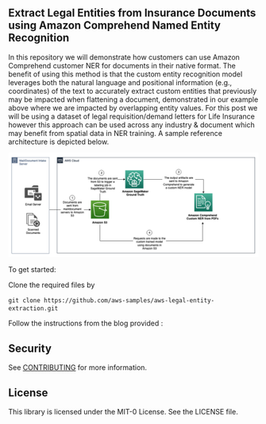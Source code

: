 ## Extract Legal Entities from Insurance Documents using Amazon Comprehend Named Entity Recognition

In this repository we will demonstrate how customers can use Amazon Comprehend customer NER for documents in their native format. The benefit of using this method is that the custom entity recognition model leverages both the natural language and positional information (e.g., coordinates) of the text to accurately extract custom entities that previously may be impacted when flattening a document, demonstrated in our example above where we are impacted by overlapping entity values. For this post we will be using a dataset of legal requisition/demand letters for Life Insurance however this approach can be used across any industry & document which may benefit from spatial data in NER training. A sample reference architecture is depicted below. 


![Diagram](architecture.png)


To get started:

Clone the required files by

```
git clone https://github.com/aws-samples/aws-legal-entity-extraction.git
```

Follow the instructions from the blog provided : 



## Security

See [CONTRIBUTING](CONTRIBUTING.md#security-issue-notifications) for more information.

## License

This library is licensed under the MIT-0 License. See the LICENSE file.

